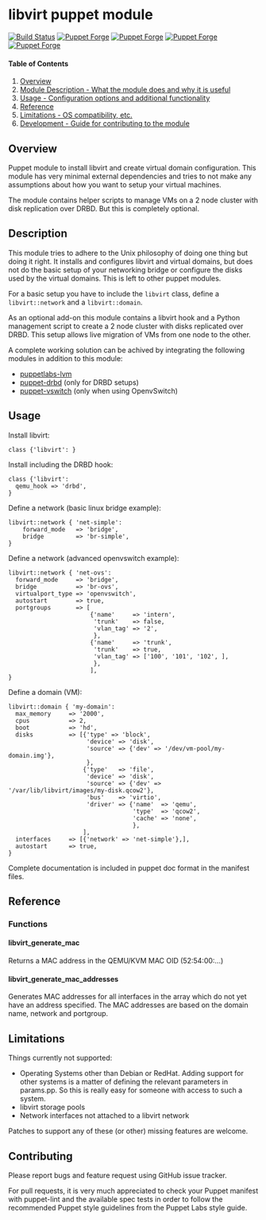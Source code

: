 # libvirt puppet module

[![Build Status](https://travis-ci.org/cirrax/puppet-libvirt.svg?branch=master)](https://travis-ci.org/cirrax/puppet-libvirt)
[![Puppet Forge](https://img.shields.io/puppetforge/v/cirrax/libvirt.svg?style=flat-square)](https://forge.puppetlabs.com/cirrax/libvirt)
[![Puppet Forge](https://img.shields.io/puppetforge/dt/cirrax/libvirt.svg?style=flat-square)](https://forge.puppet.com/cirrax/libvirt)
[![Puppet Forge](https://img.shields.io/puppetforge/e/cirrax/libvirt.svg?style=flat-square)](https://forge.puppet.com/cirrax/libvirt)
[![Puppet Forge](https://img.shields.io/puppetforge/f/cirrax/libvirt.svg?style=flat-square)](https://forge.puppet.com/cirrax/libvirt)

#### Table of Contents

1. [Overview](#overview)
2. [Module Description - What the module does and why it is useful](#description)
3. [Usage - Configuration options and additional functionality](#usage)
3. [Reference](#reference)
4. [Limitations - OS compatibility, etc.](#limitations)
5. [Development - Guide for contributing to the module](#development)

## Overview

Puppet module to install libvirt and create virtual domain
configuration. This module has very minimal external dependencies and
tries to not make any assumptions about how you want to setup your
virtual machines.

The module contains helper scripts to manage VMs on a 2 node cluster
with disk replication over DRBD. But this is completely optional.

## Description

This module tries to adhere to the Unix philosophy of doing one thing
but doing it right. It installs and configures libvirt and virtual
domains, but does not do the basic setup of your networking bridge or
configure the disks used by the virtual domains. This is left to other
puppet modules.

For a basic setup you have to include the `libvirt` class, define a
`libvirt::network` and a `libvirt::domain`.

As an optional add-on this module contains a libvirt hook and a
Python management script to create a 2 node cluster with disks
replicated over DRBD. This setup allows live migration of VMs from one
node to the other.

A complete working solution can be achived by integrating the following
modules in addition to this module:

* [puppetlabs-lvm](http://forge.puppetlabs.com/puppetlabs/lvm)
* [puppet-drbd](https://forge.puppet.com/puppet/drbd) (only
  for DRBD setups)
* [puppet-vswitch](https://forge.puppet.com/openstack/vswitch)
  (only when using OpenvSwitch)

## Usage

Install libvirt:

    class {'libvirt': }

Install including the DRBD hook:

    class {'libvirt':
      qemu_hook => 'drbd',
    }

Define a network (basic linux bridge example):

    libvirt::network { 'net-simple':
        forward_mode   => 'bridge',
        bridge         => 'br-simple',
    }

Define a network (advanced openvswitch example):

    libvirt::network { 'net-ovs':
      forward_mode     => 'bridge',
      bridge           => 'br-ovs',
      virtualport_type => 'openvswitch',
      autostart        => true,
      portgroups       => [
                           {'name'     => 'intern',
                            'trunk'    => false,
                            'vlan_tag' => '2',
                            },
                           {'name'     => 'trunk',
                            'trunk'    => true,
                            'vlan_tag' => ['100', '101', '102', ],
                            },
                           ],
    }

Define a domain (VM):

    libvirt::domain { 'my-domain':
      max_memory     => '2000',
      cpus           => 2,
      boot           => 'hd',
      disks          => [{'type' => 'block',
                          'device' => 'disk',
                          'source' => {'dev' => '/dev/vm-pool/my-domain.img'},
                          },
                         {'type'   => 'file',
                          'device' => 'disk',
                          'source' => {'dev' => '/var/lib/libvirt/images/my-disk.qcow2'},
                          'bus'    => 'virtio',
                          'driver' => {'name'  => 'qemu',
                                       'type'  => 'qcow2',
                                       'cache' => 'none',
                                       },
                         ],
      interfaces     => [{'network' => 'net-simple'},],
      autostart      => true,
    }

Complete documentation is included in puppet doc format in the
manifest files.

## Reference
### Functions

#### libvirt_generate_mac
Returns a MAC address in the QEMU/KVM MAC OID (52:54:00:...)

#### libvirt_generate_mac_addresses
Generates MAC addresses for all interfaces in the array which do not yet have an
address specified. The MAC addresses are based on the domain name, network and
portgroup.

## Limitations

Things currently not supported:
* Operating Systems other than Debian or RedHat. Adding support for other
  systems is a matter of defining the relevant parameters in
  params.pp. So this is really easy for someone with access to such a
  system.
* libvirt storage pools
* Network interfaces not attached to a libvirt network

Patches to support any of these (or other) missing features are welcome.

## Contributing

Please report bugs and feature request using GitHub issue tracker.

For pull requests, it is very much appreciated to check your Puppet manifest with puppet-lint
and the available spec tests  in order to follow the recommended Puppet style guidelines
from the Puppet Labs style guide.
